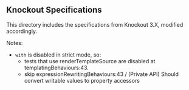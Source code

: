 ## Knockout Specifications

This directory includes the specifications from Knockout 3.X, modified accordingly.

Notes:

- `with` is disabled in strict mode, so:
	- tests that use renderTemplateSource are disabled at templatingBehaviours:43.
  - skip expressionRewritingBehaviours:43 / (Private API) Should convert writable values to property accessors

